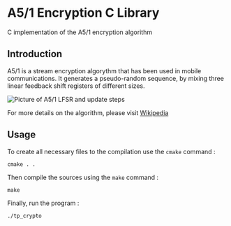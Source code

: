 # A5/1 Encryption C Library

C implementation of the A5/1 encryption algorithm

## Introduction

A5/1 is a stream encryption algorythm that has been used in mobile communications. It generates a pseudo-random sequence, by mixing three linear feedback shift registers of different sizes.

![Picture of A5/1 LFSR and update steps](https://upload.wikimedia.org/wikipedia/commons/thumb/5/5e/A5-1_GSM_cipher.svg/1920px-A5-1_GSM_cipher.svg.png)

For more details on the algorithm, please visit [Wikipedia](https://en.wikipedia.org/wiki/A5/1)

## Usage

To create all necessary files to the compilation use the `cmake` command :

```shell
cmake . .
```

 Then compile the sources using the `make` command :

```shell
make
```

Finally, run the program :

```shell 
./tp_crypto
```
